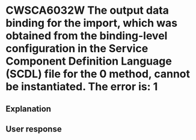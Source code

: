 # CWSCA6032W The output data binding for the import, which was obtained from the binding-level configuration in the Service Component Definition Language (SCDL) file for the 0 method, cannot be instantiated. The error is: 1

## Explanation

## User response